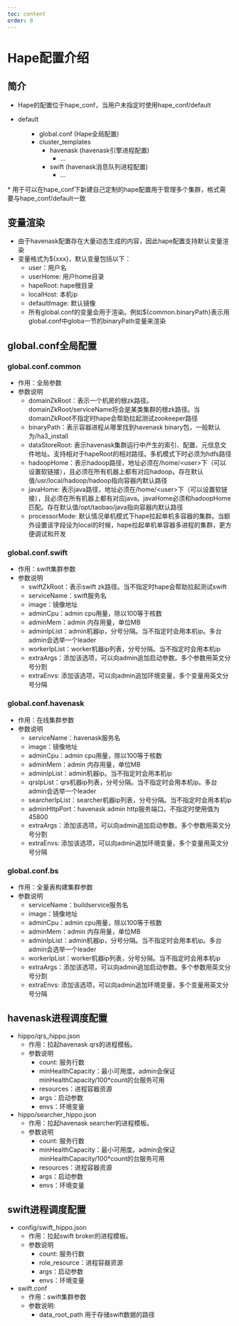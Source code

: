```yaml
---
toc: content
order: 0
---
```

# Hape配置介绍

## 简介
* Hape的配置位于hape_conf，当用户未指定时使用hape_conf/default
<Tree>
  <ul> 
    <li>default
      <ul>
        <ul>
        <li>global.conf (Hape全局配置)</li> 
        <li>cluster_templates
            <ul>
            <li>havenask (havenask引擎进程配置)
                <ul>
                    <li>...</li>
                </ul>
            </li>
            <li>swift (havenask消息队列进程配置)
                <ul><li>...</li></ul>
            </li>
            </ul>
        </li> 
        </ul>
    </li>
    </ul>
  </ul>
</Tree>
* 用于可以在hape_conf下新建自己定制的hape配置用于管理多个集群，格式需要与hape_conf/default一致

## 变量渲染
* 由于havenask配置存在大量动态生成的内容，因此hape配置支持默认变量渲染
* 变量格式为${xxx}，默认变量包括以下：
    * user：用户名
    * userHome: 用户home目录
    * hapeRoot: hape根目录
    * localHost: 本机ip
    * defaultImage: 默认镜像
    * 所有global.conf的变量会用于渲染。例如${common.binaryPath}表示用global.conf中globa一节的binaryPath变量来渲染

## global.conf全局配置
### global.conf.common
* 作用：全局参数
* 参数说明
    * domainZkRoot：表示一个机房的根zk路径。domainZkRoot/serviceName将会是某类集群的根zk路径。当domainZkRoot不指定时hape会帮助拉起测试zookeeper路径
    * binaryPath：表示容器进程从哪里找到havenask binary包，一般默认为/ha3_install
    * dataStoreRoot: 表示havenask集群运行中产生的索引、配置、元信息文件地址。支持相对于hapeRoot的相对路径。多机模式下时必须为hdfs路径
    * hadoopHome：表示hadoop路径，地址必须在/home/\<user\>下（可以设置软链接），且必须在所有机器上都有对应hadoop。存在默认值/usr/local/hadoop/hadoop指向容器内默认路径
    * javaHome: 表示java路径，地址必须在/home/\<user\>下（可以设置软链接），且必须在所有机器上都有对应java。javaHome必须和hadoopHome匹配。存在默认值/opt/taobao/java指向容器内默认路径
    * processorMode: 默认情况单机模式下hape拉起单机多容器的集群。当额外设置该字段设为local的时候，hape拉起单机单容器多进程的集群，更方便调试和开发


### global.conf.swift
* 作用：swift集群参数
* 参数说明
    * swiftZkRoot：表示swift zk路径。当不指定时hape会帮助拉起测试swift
    * serviceName：swift服务名
    * image：镜像地址
    * adminCpu：admin cpu用量，除以100等于核数
    * adminMem：admin 内存用量，单位MB
    * adminIpList：admin机器ip，分号分隔。当不指定时会用本机ip。多台admin会选举一个leader
    * workerIpList：worker机器ip列表，分号分隔。当不指定时会用本机ip
    * extraArgs：添加该选项，可以向admin追加启动参数。多个参数用英文分号分割
    * extraEnvs: 添加该选项，可以向admin追加环境变量，多个变量用英文分号分隔

### global.conf.havenask
* 作用：在线集群参数
* 参数说明
    * serviceName：havenask服务名
    * image：镜像地址
    * adminCpu：admin cpu用量，除以100等于核数
    * adminMem：admin 内存用量，单位MB
    * adminIpList：admin机器ip。当不指定时会用本机ip
    * qrsIpList：qrs机器ip列表，分号分隔。当不指定时会用本机ip。多台admin会选举一个leader
    * searcherIpList：searcher机器ip列表，分号分隔。当不指定时会用本机ip
    * adminHttpPort：havenask admin http服务端口，不指定时使用值为45800
    * extraArgs：添加该选项，可以向admin追加启动参数。多个参数用英文分号分割
    * extraEnvs: 添加该选项，可以向admin追加环境变量，多个变量用英文分号分隔

### global.conf.bs
* 作用：全量表构建集群参数
* 参数说明
    * serviceName：buildservice服务名
    * image：镜像地址
    * adminCpu：admin cpu用量，除以100等于核数
    * adminMem：admin 内存用量，单位MB
    * adminIpList：admin机器ip，分号分隔。当不指定时会用本机ip。多台admin会选举一个leader
    * workerIpList：worker机器ip列表，分号分隔。当不指定时会用本机ip
    * extraArgs：添加该选项，可以向admin追加启动参数。多个参数用英文分号分割
    * extraEnvs: 添加该选项，可以向admin追加环境变量，多个变量用英文分号分隔



## havenask进程调度配置
* hippo/qrs_hippo.json
    * 作用：拉起havenask qrs的进程模板。
    * 参数说明
        * count: 服务行数
        * minHealthCapacity：最小可用度。admin会保证minHealthCapacity/100*count的台服务可用
        * resources：进程容器资源
        * args：启动参数
        * envs：环境变量
* hippo/searcher_hippo.json
    * 作用：拉起havenask searcher的进程模板。
    * 参数说明
        * count: 服务行数
        * minHealthCapacity：最小可用度。admin会保证minHealthCapacity/100*count的台服务可用
        * resources：进程容器资源
        * args：启动参数
        * envs：环境变量

## swift进程调度配置
* config/swift_hippo.json
    * 作用：拉起swift broker的进程模板。
    * 参数说明
        * count: 服务行数
        * role_resource：进程容器资源
        * args：启动参数
        * envs：环境变量
* swift.conf
     * 作用：swift集群参数
     * 参数说明:
       * data_root_path 用于存储swift数据的路径
